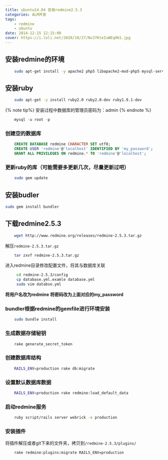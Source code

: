 ```yaml
---
title: ubuntu14.04 安装redmine2.5.3  
categories: ALM开发  
tags: 
    - redmine 
    - ubuntu 
date: 2014-12-15 12:15:00
cover: https://i.loli.net/2020/10/27/Nv37KteIuWEq961.jpg
---
```



## 安装redmine的环境
```bash
	sudo apt-get install -y apache2 php5 libapache2-mod-php5 mysql-server php5-mysql libapache2-mod-perl2 libcurl4-openssl-dev libssl-dev apache2-dev libapr1-dev libaprutil1-dev libmysqlclient-dev libmagickcore-dev libmagickwand-dev curl git-core patch build-essential bison zlib1g-dev libssl-dev libxml2-dev libxml2-dev sqlite3 libsqlite3-dev autotools-dev libxslt1-dev libyaml-0-2 autoconf automake libreadline6-dev libyaml-dev libtool imagemagick apache2-utils vim 
```
## 安装ruby
```bash
	sudo apt-get -y install ruby2.0 ruby2.0-dev ruby1.9.1-dev 
```
{% note tip%}
安装过程中数据库的管理员密码为：admin
{% endnote %}

```sql
	mysql -u root -p
```
### 创建空的数据库
```sql
	CREATE DATABASE redmine CHARACTER SET utf8;
	CREATE USER 'redmine'@'localhost' IDENTIFIED BY 'my_password';
	GRANT ALL PRIVILEGES ON redmine.* TO 'redmine'@'localhost';
```





### 更新ruby的库（可能需要多更新几次，尽量更新过吧）
```bash
	sudo gem update 
```
## 安装budler
```bash
sudo gem install bundler 
```

## 下载redmine2.5.3
```bash
	wget http://www.redmine.org/releases/redmine-2.5.3.tar.gz
```
解压`redmine-2.5.3.tar.gz`
```bash
 	tar zxvf redmine-2.5.3.tar.gz
```
进入redmine目录修改配置文件，将其与数据库关联
```bash
	 cd redmine-2.5.3/config
	 cp database.yml.examle database.yml
	 sudo vim databse.yml
```
**将用户名改为redmine 将密码改为上面对应的my_password**

### bundler根据redmine的gemfile进行环境安装
```bash
	sudo bundle install
```

### 生成数据存储秘钥
```bash
	rake generate_secret_token
```
### 创建数据库结构
```bash
	RAILS_ENV=production rake db:migrate
```
### 设置默认数据库数据
```bash
	RAILS_ENV=production rake redmine:load_default_data
```
### 启动redmine服务
```bash
	ruby script/rails server webrick -e production
```
### 安装插件
将插件解压或者git下来的文件夹，拷贝到`/redmine-2.5.3/plugins/`  
```bash
	rake redmine:plugins:migrate RAILS_ENV=production
```